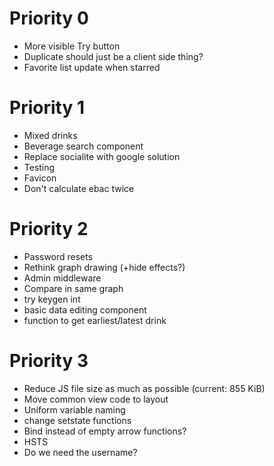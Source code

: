 # Priority 0

- More visible Try button
- Duplicate should just be a client side thing?
- Favorite list update when starred

# Priority 1

- Mixed drinks
- Beverage search component
- Replace socialite with google solution
- Testing
- Favicon
- Don't calculate ebac twice

# Priority 2

- Password resets
- Rethink graph drawing (+hide effects?)
- Admin middleware
- Compare in same graph
- try keygen int
- basic data editing component
- function to get earliest/latest drink

# Priority 3

- Reduce JS file size as much as possible (current: 855 KiB)
- Move common view code to layout
- Uniform variable naming
- change setstate functions
- Bind instead of empty arrow functions?
- HSTS
- Do we need the username?
